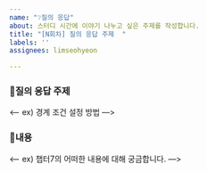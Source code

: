 ```yaml
---
name: "❔질의 응답"
about: 스터디 시간에 이야기 나누고 싶은 주제를 작성합니다.
title: "[N회차] 질의 응답 주제  "
labels: ''
assignees: limseohyeon

---
```


### 🍎질의 응답 주제

<— ex) 경계 조건 설정 방법 —>

### 📘내용

<— ex) 챕터7의 어떠한 내용에 대해 궁금합니다.  —>
